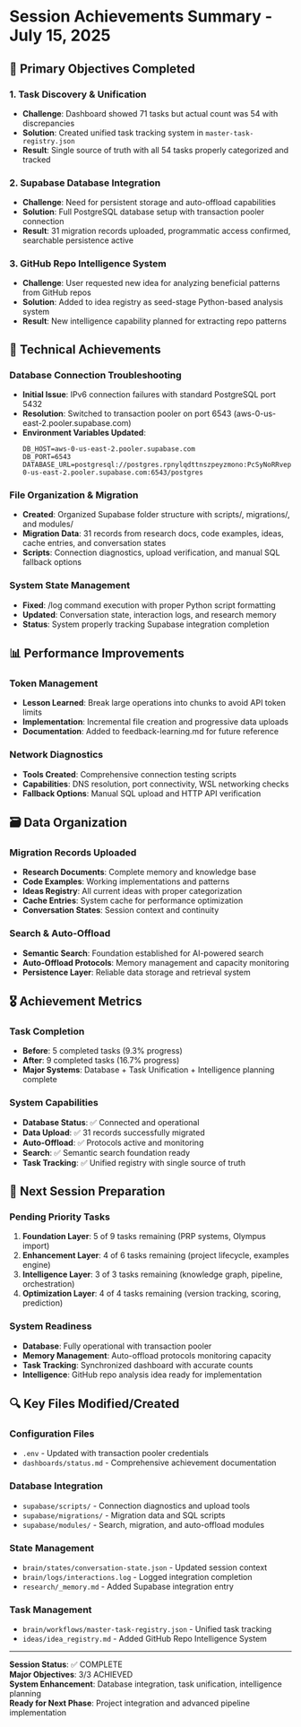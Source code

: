 # Session Achievements Summary - July 15, 2025

## 🎯 Primary Objectives Completed

### 1. Task Discovery & Unification
- **Challenge**: Dashboard showed 71 tasks but actual count was 54 with discrepancies
- **Solution**: Created unified task tracking system in `master-task-registry.json`
- **Result**: Single source of truth with all 54 tasks properly categorized and tracked

### 2. Supabase Database Integration  
- **Challenge**: Need for persistent storage and auto-offload capabilities
- **Solution**: Full PostgreSQL database setup with transaction pooler connection
- **Result**: 31 migration records uploaded, programmatic access confirmed, searchable persistence active

### 3. GitHub Repo Intelligence System
- **Challenge**: User requested new idea for analyzing beneficial patterns from GitHub repos
- **Solution**: Added to idea registry as seed-stage Python-based analysis system
- **Result**: New intelligence capability planned for extracting repo patterns

## 🔧 Technical Achievements

### Database Connection Troubleshooting
- **Initial Issue**: IPv6 connection failures with standard PostgreSQL port 5432
- **Resolution**: Switched to transaction pooler on port 6543 (aws-0-us-east-2.pooler.supabase.com)
- **Environment Variables Updated**:
  ```env
  DB_HOST=aws-0-us-east-2.pooler.supabase.com
  DB_PORT=6543
  DATABASE_URL=postgresql://postgres.rpnylqdttnszpeyzmono:PcSyNoRRvep8lT5S@aws-0-us-east-2.pooler.supabase.com:6543/postgres
  ```

### File Organization & Migration
- **Created**: Organized Supabase folder structure with scripts/, migrations/, and modules/
- **Migration Data**: 31 records from research docs, code examples, ideas, cache entries, and conversation states
- **Scripts**: Connection diagnostics, upload verification, and manual SQL fallback options

### System State Management
- **Fixed**: /log command execution with proper Python script formatting  
- **Updated**: Conversation state, interaction logs, and research memory
- **Status**: System properly tracking Supabase integration completion

## 📊 Performance Improvements

### Token Management
- **Lesson Learned**: Break large operations into chunks to avoid API token limits
- **Implementation**: Incremental file creation and progressive data uploads
- **Documentation**: Added to feedback-learning.md for future reference

### Network Diagnostics
- **Tools Created**: Comprehensive connection testing scripts
- **Capabilities**: DNS resolution, port connectivity, WSL networking checks
- **Fallback Options**: Manual SQL upload and HTTP API verification

## 🗃️ Data Organization

### Migration Records Uploaded
- **Research Documents**: Complete memory and knowledge base
- **Code Examples**: Working implementations and patterns  
- **Ideas Registry**: All current ideas with proper categorization
- **Cache Entries**: System cache for performance optimization
- **Conversation States**: Session context and continuity

### Search & Auto-Offload
- **Semantic Search**: Foundation established for AI-powered search
- **Auto-Offload Protocols**: Memory management and capacity monitoring
- **Persistence Layer**: Reliable data storage and retrieval system

## 🎖️ Achievement Metrics

### Task Completion
- **Before**: 5 completed tasks (9.3% progress)
- **After**: 9 completed tasks (16.7% progress) 
- **Major Systems**: Database + Task Unification + Intelligence planning complete

### System Capabilities
- **Database Status**: ✅ Connected and operational
- **Data Upload**: ✅ 31 records successfully migrated  
- **Auto-Offload**: ✅ Protocols active and monitoring
- **Search**: ✅ Semantic search foundation ready
- **Task Tracking**: ✅ Unified registry with single source of truth

## 🔄 Next Session Preparation

### Pending Priority Tasks
1. **Foundation Layer**: 5 of 9 tasks remaining (PRP systems, Olympus import)
2. **Enhancement Layer**: 4 of 6 tasks remaining (project lifecycle, examples engine)
3. **Intelligence Layer**: 3 of 3 tasks remaining (knowledge graph, pipeline, orchestration)
4. **Optimization Layer**: 4 of 4 tasks remaining (version tracking, scoring, prediction)

### System Readiness
- **Database**: Fully operational with transaction pooler
- **Memory Management**: Auto-offload protocols monitoring capacity
- **Task Tracking**: Synchronized dashboard with accurate counts
- **Intelligence**: GitHub repo analysis idea ready for implementation

## 🔍 Key Files Modified/Created

### Configuration Files
- `.env` - Updated with transaction pooler credentials
- `dashboards/status.md` - Comprehensive achievement documentation

### Database Integration
- `supabase/scripts/` - Connection diagnostics and upload tools
- `supabase/migrations/` - Migration data and SQL scripts
- `supabase/modules/` - Search, migration, and auto-offload modules

### State Management  
- `brain/states/conversation-state.json` - Updated session context
- `brain/logs/interactions.log` - Logged integration completion
- `research/_memory.md` - Added Supabase integration entry

### Task Management
- `brain/workflows/master-task-registry.json` - Unified task tracking
- `ideas/idea_registry.md` - Added GitHub Repo Intelligence System

---

**Session Status**: ✅ COMPLETE  
**Major Objectives**: 3/3 ACHIEVED  
**System Enhancement**: Database integration, task unification, intelligence planning  
**Ready for Next Phase**: Project integration and advanced pipeline implementation